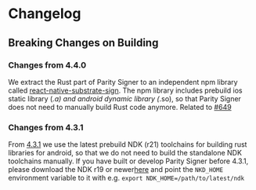 # Changelog

## Breaking Changes on Building

### Changes from 4.4.0

We extract the Rust part of Parity Signer to an independent npm library called [react-native-substrate-sign](https://github.com/paritytech/react-native-substrate-sign). The npm library includes prebuild ios static library (*.a) and android dynamic library (*.so), so that Parity Signer does not need to manually build Rust code anymore. Related to [#649](https://github.com/paritytech/parity-signer/issues/649)

### Changes from 4.3.1

From [4.3.1](https://github.com/paritytech/parity-signer/commit/ea5786c85661d9b176795b9386af640b3e73aff3) we use the latest prebuild NDK (r21) toolchains for building rust libraries for android, so that we do not need to build the standalone NDK toolchains manually. If you have built or develop Parity Signer before 4.3.1, please download the NDK r19 or newer[here](https://developer.android.com/ndk/downloads) and point the `NKD_HOME` environment variable to it with e.g. `export NDK_HOME=/path/to/latest/ndk`
